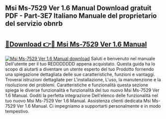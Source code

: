 ## Msi Ms-7529 Ver 1.6 Manual Download gratuit PDF - Part-3E7 Italiano Manuale del proprietario del servizio obnrb

# <h2><a href="http://dfgo78.blite.top/?on=Msi+Ms-7529+Ver+1.6+Manual">🔗Download 👉🔴 Msi Ms-7529 Ver 1.6 Manual</a></h2>

[![Msi Ms-7529 Ver 1.6 Manual download](https://i.imgur.com/lujVjoI.png)](http://dfgo78.blite.top/?on=Msi+Ms-7529+Ver+1.6+Manual)
Saluti e benvenuto nel manuale Dell'utente per il tuo REDDDDDDD appena acquistato. Questa guida ha lo scopo di aiutarti a diventare un utente esperto del tuo Prodotto fornendo una spiegazione dettagliata delle sue caratteristiche, funzioni e vantaggi. Troverai istruzioni dettagliate per L'installazione, L'uso, la manutenzione e la risoluzione dei problemi. Caratteristiche e funzionalità questa sezione spiega le diverse funzionalità e funzionalità del tuo nuovo Msi Ms-7529 Ver 1.6 Manual. Goditi la perfetta integrazione Dell'elenco delle funzionalità nel tuo nuovo Msi Ms-7529 Ver 1.6 Manual. Assistenza clienti dedicata Msi Ms-7529 Ver 1.6 Manual. Ci impegniamo a supportarti personalmente e in modo tempestivo.

